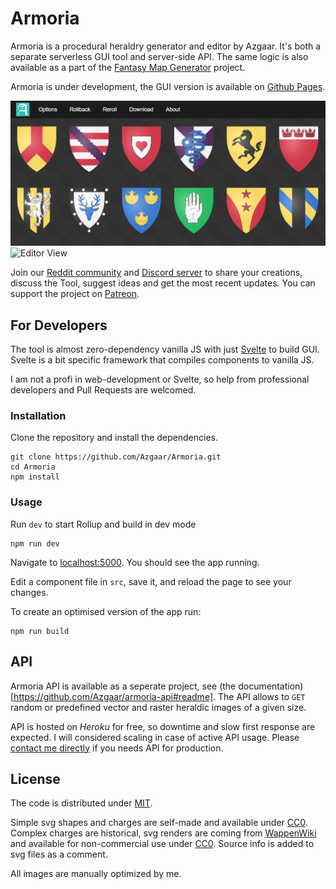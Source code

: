 # Armoria

Armoria is a procedural heraldry generator and editor by Azgaar. It's both a separate serverless GUI tool and server-side API. The same logic is also available as a part of the [Fantasy Map Generator](https://github.com/Azgaar/Fantasy-Map-Generator) project.

Armoria is under development, the GUI version is available on [Github Pages](https://azgaar.github.io/Armoria/).

![Gallery View](public/preview.png)
![Editor View](https://cdn.discordapp.com/attachments/587406457725779968/787792526907015234/preview2.png)

Join our [Reddit community](https://www.reddit.com/r/FantasyMapGenerator) and [Discord server](https://discordapp.com/invite/X7E84HU) to share your creations, discuss the Tool, suggest ideas and get the most recent updates. You can support the project on [Patreon](https://www.patreon.com/azgaar).

## For Developers

The tool is almost zero-dependency vanilla JS with just [Svelte](https://github.com/sveltejs/svelte) to build GUI. Svelte is a bit specific framework that compiles components to vanilla JS.

I am not a profi in web-development or Svelte, so help from professional developers and Pull Requests are welcomed.

### Installation

Clone the repository and install the dependencies.

```
git clone https://github.com/Azgaar/Armoria.git
cd Armoria
npm install
```

### Usage

Run `dev` to start Rollup and build in dev mode

```
npm run dev
```

Navigate to [localhost:5000](http://localhost:5000). You should see the app running.

Edit a component file in `src`, save it, and reload the page to see your changes.

To create an optimised version of the app run:

```
npm run build
```

## API

Armoria API is available as a seperate project, see (the documentation)[https://github.com/Azgaar/armoria-api#readme]. The API allows to `GET` random or predefined vector and raster heraldic images of a given size.

API is hosted on _Heroku_ for free, so downtime and slow first response are expected. I will considered scaling in case of active API usage. Please [contact me directly](mailto:maxganiev@yandex.com) if you needs API for production.

## License

The code is distributed under [MIT](https://opensource.org/licenses/MIT).

Simple svg shapes and charges are self-made and available under [CC0](https://creativecommons.org/share-your-work/public-domain/cc0/). Complex charges are historical, svg renders are coming from [WappenWiki](http://wappenwiki.org) and available for non-commercial use under [CC0](https://creativecommons.org/licenses/by-nc/3.0/). Source info is added to svg files as a comment.

All images are manually optimized by me.
